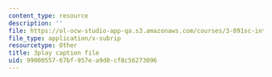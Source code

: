 ```yaml
---
content_type: resource
description: ''
file: https://ol-ocw-studio-app-qa.s3.amazonaws.com/courses/3-091sc-introduction-to-solid-state-chemistry-fall-2010/9900055767bf957ea9d0cf8c56273096_qKh4mOlEZpE.srt
file_type: application/x-subrip
resourcetype: Other
title: 3play caption file
uid: 99000557-67bf-957e-a9d0-cf8c56273096
---
```


